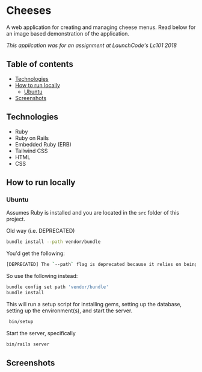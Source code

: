 # Cheeses

A web application for creating and managing cheese menus. Read below for
an image based demonstration of the application.

_This application was for an assignment at LaunchCode's Lc101 2018_

## Table of contents

- [Technologies](#technologies)
- [How to run locally](#how-to-run-locally)
  - [Ubuntu](#ubuntu)
- [Screenshots](#screenshots)

## Technologies

- Ruby
- Ruby on Rails
- Embedded Ruby (ERB)
- Tailwind CSS
- HTML
- CSS

## How to run locally

### Ubuntu

Assumes Ruby is installed and you are located in the `src` folder of this project.

Old way (i.e. DEPRECATED)

```bash
bundle install --path vendor/bundle
```

You'd get the following:

```bash
[DEPRECATED] The `--path` flag is deprecated because it relies on being remembered across bundler invocations, which bundler will no longer do in future versions. Instead please use `bundle config set path 'vendor/bundle'`, and stop using this flag
```

So use the following instead:

```bash
bundle config set path 'vendor/bundle'
bundle install
```

This will run a setup script for installing gems, setting up the database, setting up the environment(s), and start the server.

```bash
 bin/setup
```

Start the server, specifically

```bash
bin/rails server
```

## Screenshots
